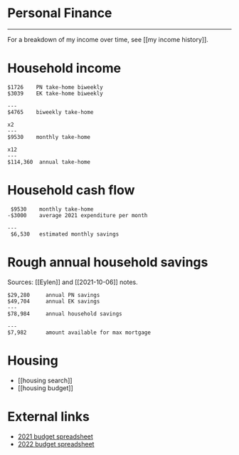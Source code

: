 # Personal Finance


---
For a breakdown of my income over time, see [[my income history]]. 

# Household income
```
$1726    PN take-home biweekly
$3039    EK take-home biweekly

---
$4765    biweekly take-home

x2
---
$9530    monthly take-home   

x12
---
$114,360  annual take-home
```

# Household cash flow
```
 $9530    monthly take-home
-$3000    average 2021 expenditure per month

---
 $6,530   estimated monthly savings
```

# Rough annual household savings
Sources: [[Eylen]] and [[2021-10-06]] notes. 

```
$29,280		annual PN savings
$49,704		annual EK savings
---
$78,984		annual household savings

---
$7,982		amount available for max mortgage
```

# Housing
- [[housing search]]
- [[housing budget]]

# External links
- [2021 budget spreadsheet](https://docs.google.com/spreadsheets/d/1snf2msQEbKAxH8Fn7uXajTJs50ADfGZagkk9GrqNgC8/edit#gid=0)
- [2022 budget spreadsheet](https://docs.google.com/spreadsheets/d/1xPpTOACAYpzyd-eeBjDcy0D-iWJRQL5C2Hif0TlHIV4/edit#gid=0)

